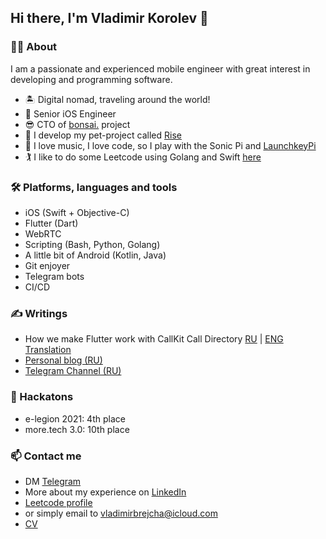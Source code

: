 ## Hi there, I'm Vladimir Korolev 👋

### 🙋‍♂️ About

I am a passionate and experienced mobile engineer with great interest in developing and programming software.

- 🏝 Digital nomad, traveling around the world!
- 💎 Senior iOS Engineer
- 😎 CTO of [bonsai.](https://github.com/appbonsai) project
- 🦄 I develop my pet-project called [Rise](https://github.com/VladimirBrejcha/Rise)
- 🦹 I love music, I love code, so I play with the Sonic Pi and [LaunchkeyPi](https://github.com/VladimirBrejcha/LaunchkeyPi)
- 🏌️ I like to do some Leetcode using Golang and Swift [here](https://github.com/VladimirBrejcha/leetcode_solutions)

### 🛠 Platforms, languages and tools
- iOS (Swift + Objective-C)
- Flutter (Dart)
- WebRTC
- Scripting (Bash, Python, Golang)
- A little bit of Android (Kotlin, Java)
- Git enjoyer
- Telegram bots
- CI/CD

### ✍️ Writings
- How we make Flutter work with CallKit Call Directory [RU](https://habr.com/ru/company/Voximplant/blog/553422/) | [ENG Translation](https://dev.to/imaximova/how-we-make-flutter-work-with-callkit-call-directory-5334)
- [Personal blog (RU)](https://blog.vladimirbrejcha.com/)
- [Telegram Channel (RU)](https://t.me/BrejchaBlog)

### 🤺 Hackatons
- e-legion 2021: 4th place
- more.tech 3.0: 10th place

### 📫 Contact me
- DM [Telegram](https://t.me/vladimirbrejcha)
- More about my experience on [LinkedIn](https://www.linkedin.com/in/vladimir-korolev/)
- [Leetcode profile](https://leetcode.com/VladimirBrejcha/)
- or simply email to vladimirbrejcha@icloud.com
- [CV](https://github.com/VladimirBrejcha/CV/blob/main/Resume-Vladimir-Korolev.pdf)
